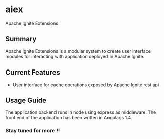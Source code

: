 # aiex
Apache Ignite Extensions

<h2> Summary </h2>

Apache Ignite Extensions is a modular system to create user interface modules for interacting with application deployed
in Apache Ignite.

<h2> Current Features</h2>
<ul>
    <li>User interface for cache operations exposed by Apache Ignite rest api</li>
</ul>

<h2> Usage Guide</h2>
The application backend runs in node using express as middleware.
The front end of the application has been written in Angularjs 1.4.

<h3>
Stay tuned for more !!
</h3>